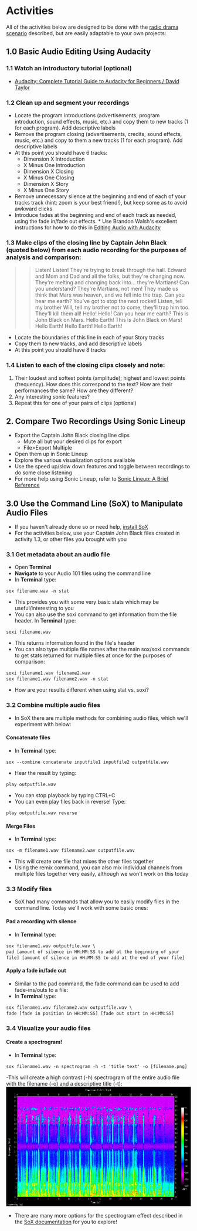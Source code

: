 # Activities
All of the activities below are designed to be done with the [radio drama scenario](https://github.com/seanluyk/audio101/blob/master/exercises_intro.md#scenario) described, but are easily adaptable to your own projects:
## 1.0 Basic Audio Editing Using Audacity
### 1.1 Watch an introductory tutorial (optional)
- [Audacity: Complete Tutorial Guide to Audacity for Beginners / David Taylor](https://www.youtube.com/watch?v=aCisC3sHneM)
### 1.2 Clean up and segment your recordings
- Locate the program introductions (advertisements, program introduction, sound effects, music, etc.) and copy them to new tracks (1 for each program). Add descriptive labels
- Remove the program closing (advertisements, credits, sound effects, music, etc.) and copy to them a new tracks (1 for each program). Add descriptive labels
- At this point you should have 6 tracks:
  - Dimension X Introduction
  - X Minus One Introduction
  - Dimension X Closing
  - X Minus One Closing
  - Dimension X Story
  - X Minus One Story
- Remove unnecessary silence at the beginning and end of each of your tracks track (hint: zoom is your best friend!), but keep some as to avoid awkward clicks
- Introduce fades at the beginning and end of each track as needed, using the fade in/fade out effects. * Use Brandon Walsh's excellent instructions for how to do this in [Editing Audio with Audacity](https://programminghistorian.org/en/lessons/editing-audio-with-audacity#editing-audio)  
### 1.3 Make clips of the closing line by Captain John Black (quoted below) from each audio recording for the purposes of analysis and comparison: 
> > Listen! Listen! They're trying to break through the hall. Edward and Mom and Dad and all the folks, but they're changing now. They're melting and changing back into... they're Martians! Can you understand? They're Martians, not men! They made us think that Mars was heaven, and we fell into the trap. Can you hear me earth? You've got to stop the next rocket! Listen, tell my brother Will, tell my brother not to come, they'll trap him too. They'll kill them all! Hello! Hello! Can you hear me earth? This is John Black on Mars. Hello Earth! This is John Black on Mars! Hello Earth! Hello Earth! Hello Earth!
- Locate the boundaries of this line in each of your Story tracks
- Copy them to new tracks, and add descriptive labels
- At this point you should have 8 tracks
### 1.4 Listen to each of the closing clips closely and note:
1. Their loudest and softest points (amplitude); highest and lowest points (frequency). How does this correspond to the text? How are their performances the same? How are they different? 
2. Any interesting sonic features? 
3. Repeat this for one of your pairs of clips (optional) 
## 2. Compare Two Recordings Using Sonic Lineup
- Export the Captain John Black closing line clips
  - Mute all but your desired clips for export
  - File>Export Multiple
- Open them up in Sonic Lineup
- Explore the various visualization options available
- Use the speed up/slow down features and toggle between recordings to do some close listening
- For more help using Sonic Lineup, refer to [Sonic Lineup: A Brief Reference](https://sonicvisualiser.org/sonic-lineup/doc/reference/1.0/en/index.html)
## 3.0 Use the Command Line (SoX) to Manipulate Audio Files
 - If you haven't already done so or need help, [install SoX](https://github.com/seanluyk/audio101/blob/master/SoX_installation.md)
 - For the activities below, use your Captain John Black files created in activity 1.3, or other files you brought with you 
### 3.1 Get metadata about an audio file
- Open **Terminal**
- **Navigate** to your Audio 101 files using the command line
- In **Terminal** type:
~~~shell
sox filename.wav -n stat
~~~
- This provides you with some very basic stats which may be useful/interesting to you
- You can also use the soxi command to get information from the file header. In **Terminal** type:
~~~shell
soxi filename.wav
~~~
 - This returns information found in the file's header
 - You can also type multiple file names after the main sox/soxi commands to get stats returned for multiple files at once for the purposes of comparison:
 ~~~shell
 soxi filename1.wav filename2.wav
 sox filename1.wav filename2.wav -n stat
 ~~~
 - How are your results different when using stat vs. soxi?
### 3.2 Combine multiple audio files
- In SoX there are multiple methods for combining audio files, which we'll experiment with below:
#### Concatenate files
- In **Terminal** type:
~~~shell
sox --combine concatenate inputfile1 inputfile2 outputfile.wav
~~~
- Hear the result by typing:
~~~shell
play outputfile.wav
~~~
- You can stop playback by typing CTRL+C
- You can even play files back in reverse! Type:
~~~shell
play outputfile.wav reverse
~~~
#### Merge Files
- In **Terminal** type:
~~~shell
sox -m filename1.wav filename2.wav outputfile.wav
~~~ 
- This will create one file that mixes the other files together
- Using the remix command, you can also mix individual channels from multiple files together very easily, although we won't work on this today
### 3.3 Modify files
- SoX had many commands that allow you to easily modify files in the command line. Today we'll work with some basic ones:
#### Pad a recording with silence
- In **Terminal** type:
~~~shell
sox filename1.wav outputfile.wav \
pad [amount of silence in HH:MM:SS to add at the beginning of your file] [amount of silence in HH:MM:SS to add at the end of your file]  
~~~ 
#### Apply a fade in/fade out
- Similar to the pad command, the fade command can be used to add fade-ins/outs to a file:
- In **Terminal** type:
~~~shell
sox filename1.wav filename2.wav outputfile.wav \
fade [fade in position in HH:MM:SS] [fade out start in HH:MM:SS]
~~~ 
### 3.4 Visualize your audio files
#### Create a spectrogram!
- In **Terminal** type:
~~~shell
sox filename1.wav -n spectrogram -h -t 'title text' -o [filename.png]
~~~ 
-This will create a high contrast (-h) spectrogram of the entire audio file with the filename (-o) and a descriptive title (-t):
![](spectrowithtitle.png)
- There are many more options for the spectrogram effect described in the [SoX documentation](http://sox.sourceforge.net/sox.html#EFFECTS) for you to explore!
